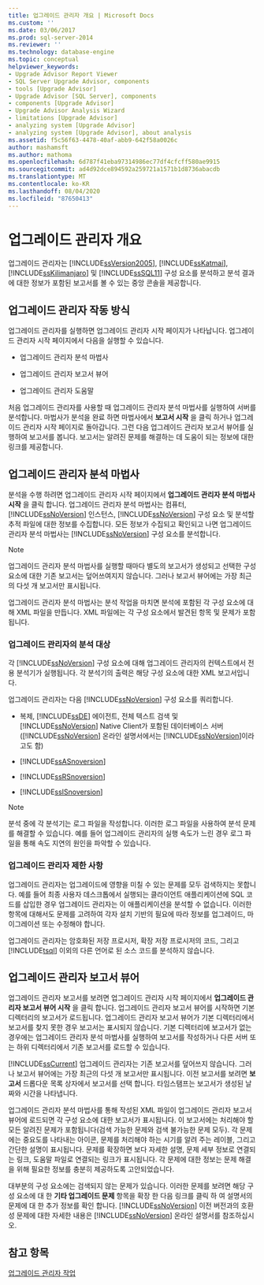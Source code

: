 ```yaml
---
title: 업그레이드 관리자 개요 | Microsoft Docs
ms.custom: ''
ms.date: 03/06/2017
ms.prod: sql-server-2014
ms.reviewer: ''
ms.technology: database-engine
ms.topic: conceptual
helpviewer_keywords:
- Upgrade Advisor Report Viewer
- SQL Server Upgrade Advisor, components
- tools [Upgrade Advisor]
- Upgrade Advisor [SQL Server], components
- components [Upgrade Advisor]
- Upgrade Advisor Analysis Wizard
- limitations [Upgrade Advisor]
- analyzing system [Upgrade Advisor]
- analyzing system [Upgrade Advisor], about analysis
ms.assetid: f5c56f63-4478-40af-abb9-642f58a0026c
author: mashamsft
ms.author: mathoma
ms.openlocfilehash: 6d787f41eba97314986ec77df4cfcff580ae9915
ms.sourcegitcommit: ad4d92dce894592a259721a1571b1d8736abacdb
ms.translationtype: MT
ms.contentlocale: ko-KR
ms.lasthandoff: 08/04/2020
ms.locfileid: "87650413"
---
```

# <a name="upgrade-advisor-overview"></a>업그레이드 관리자 개요
  업그레이드 관리자는 [!INCLUDE[ssVersion2005](../../includes/ssversion2005-md.md)], [!INCLUDE[ssKatmai](../../includes/sskatmai-md.md)], [!INCLUDE[ssKilimanjaro](../../includes/sskilimanjaro-md.md)] 및 [!INCLUDE[ssSQL11](../../includes/sssql11-md.md)] 구성 요소를 분석하고 분석 결과에 대한 정보가 포함된 보고서를 볼 수 있는 중앙 콘솔을 제공합니다.  
  
## <a name="how-upgrade-advisor-works"></a>업그레이드 관리자 작동 방식  
 업그레이드 관리자를 실행하면 업그레이드 관리자 시작 페이지가 나타납니다. 업그레이드 관리자 시작 페이지에서 다음을 실행할 수 있습니다.  
  
-   업그레이드 관리자 분석 마법사  
  
-   업그레이드 관리자 보고서 뷰어  
  
-   업그레이드 관리자 도움말  
  
 처음 업그레이드 관리자를 사용할 때 업그레이드 관리자 분석 마법사를 실행하여 서버를 분석합니다. 마법사가 분석을 완료 하면 마법사에서 **보고서 시작** 을 클릭 하거나 업그레이드 관리자 시작 페이지로 돌아갑니다. 그런 다음 업그레이드 관리자 보고서 뷰어를 실행하여 보고서를 봅니다. 보고서는 알려진 문제를 해결하는 데 도움이 되는 정보에 대한 링크를 제공합니다.  
  
## <a name="upgrade-advisor-analysis-wizard"></a>업그레이드 관리자 분석 마법사  
 분석을 수행 하려면 업그레이드 관리자 시작 페이지에서 **업그레이드 관리자 분석 마법사 시작** 을 클릭 합니다. 업그레이드 관리자 분석 마법사는 컴퓨터, [!INCLUDE[ssNoVersion](../../includes/ssnoversion-md.md)] 인스턴스, [!INCLUDE[ssNoVersion](../../includes/ssnoversion-md.md)] 구성 요소 및 분석할 추적 파일에 대한 정보를 수집합니다. 모든 정보가 수집되고 확인되고 나면 업그레이드 관리자 분석 마법사는 [!INCLUDE[ssNoVersion](../../includes/ssnoversion-md.md)] 구성 요소를 분석합니다.  
  
> [!NOTE]  
>  업그레이드 관리자 분석 마법사를 실행할 때마다 별도의 보고서가 생성되고 선택한 구성 요소에 대한 기존 보고서는 덮어쓰여지지 않습니다. 그러나 보고서 뷰어에는 가장 최근의 다섯 개 보고서만 표시됩니다.  
  
 업그레이드 관리자 분석 마법사는 분석 작업을 마치면 분석에 포함된 각 구성 요소에 대해 XML 파일을 만듭니다. XML 파일에는 각 구성 요소에서 발견된 항목 및 문제가 포함됩니다.  
  
### <a name="what-upgrade-advisor-analyzes"></a>업그레이드 관리자의 분석 대상  
 각 [!INCLUDE[ssNoVersion](../../includes/ssnoversion-md.md)] 구성 요소에 대해 업그레이드 관리자의 컨텍스트에서 전용 분석기가 실행됩니다. 각 분석기의 출력은 해당 구성 요소에 대한 XML 보고서입니다.  
  
 업그레이드 관리자는 다음 [!INCLUDE[ssNoVersion](../../includes/ssnoversion-md.md)] 구성 요소를 쿼리합니다.  
  
-   복제, [!INCLUDE[ssDE](../../includes/ssde-md.md)] 에이전트, 전체 텍스트 검색 및 [!INCLUDE[ssNoVersion](../../includes/ssnoversion-md.md)] Native Client가 포함된 데이터베이스 서버([!INCLUDE[ssNoVersion](../../includes/ssnoversion-md.md)] 온라인 설명서에서는 [!INCLUDE[ssNoVersion](../../includes/ssnoversion-md.md)]이라고도 함)  
  
-   [!INCLUDE[ssASnoversion](../../includes/ssasnoversion-md.md)]  
  
-   [!INCLUDE[ssRSnoversion](../../includes/ssrsnoversion-md.md)]  
  
-   [!INCLUDE[ssISnoversion](../../includes/ssisnoversion-md.md)]  
  
> [!NOTE]  
>  분석 중에 각 분석기는 로그 파일을 작성합니다. 이러한 로그 파일을 사용하여 분석 문제를 해결할 수 있습니다. 예를 들어 업그레이드 관리자의 실행 속도가 느린 경우 로그 파일을 통해 속도 지연의 원인을 파악할 수 있습니다.  
  
### <a name="upgrade-advisor-limitations"></a>업그레이드 관리자 제한 사항  
 업그레이드 관리자는 업그레이드에 영향을 미칠 수 있는 문제를 모두 검색하지는 못합니다. 예를 들어 최종 사용자 데스크톱에서 실행되는 클라이언트 애플리케이션에 SQL 코드를 삽입한 경우 업그레이드 관리자는 이 애플리케이션을 분석할 수 없습니다. 이러한 항목에 대해서도 문제를 고려하여 각자 설치 기반의 필요에 따라 정보를 업그레이드, 마이그레이션 또는 수정해야 합니다.  
  
 업그레이드 관리자는 암호화된 저장 프로시저, 확장 저장 프로시저의 코드, 그리고 [!INCLUDE[tsql](../../includes/tsql-md.md)] 이외의 다른 언어로 된 소스 코드를 분석하지 않습니다.  
  
## <a name="upgrade-advisor-report-viewer"></a>업그레이드 관리자 보고서 뷰어  
 업그레이드 관리자 보고서를 보려면 업그레이드 관리자 시작 페이지에서 **업그레이드 관리자 보고서 뷰어 시작** 을 클릭 합니다. 업그레이드 관리자 보고서 뷰어를 시작하면 기본 디렉터리의 보고서가 로드됩니다. 업그레이드 관리자 보고서 뷰어가 기본 디렉터리에서 보고서를 찾지 못한 경우 보고서는 표시되지 않습니다. 기본 디렉터리에 보고서가 없는 경우에는 업그레이드 관리자 분석 마법사를 실행하여 보고서를 작성하거나 다른 서버 또는 하위 디렉터리에서 기존 보고서를 로드할 수 있습니다.  
  
 [!INCLUDE[ssCurrent](../../includes/sscurrent-md.md)] 업그레이드 관리자는 기존 보고서를 덮어쓰지 않습니다. 그러나 보고서 뷰어에는 가장 최근의 다섯 개 보고서만 표시됩니다. 이전 보고서를 보려면 **보고서** 드롭다운 목록 상자에서 보고서를 선택 합니다. 타임스탬프는 보고서가 생성된 날짜와 시간을 나타냅니다.  
  
 업그레이드 관리자 분석 마법사를 통해 작성된 XML 파일이 업그레이드 관리자 보고서 뷰어에 로드되면 각 구성 요소에 대한 보고서가 표시됩니다. 이 보고서에는 처리해야 할 모든 알려진 문제가 포함됩니다(검색 가능한 문제와 검색 불가능한 문제 모두). 각 문제에는 중요도를 나타내는 아이콘, 문제를 처리해야 하는 시기를 알려 주는 레이블, 그리고 간단한 설명이 표시됩니다. 문제를 확장하면 보다 자세한 설명, 문제 세부 정보로 연결되는 링크, 도움말 파일로 연결되는 링크가 표시됩니다. 각 문제에 대한 정보는 문제 해결을 위해 필요한 정보를 충분히 제공하도록 고안되었습니다.  
  
 대부분의 구성 요소에는 검색되지 않는 문제가 있습니다. 이러한 문제를 보려면 해당 구성 요소에 대 한 **기타 업그레이드 문제** 항목을 확장 한 다음 링크를 클릭 하 여 설명서의 문제에 대 한 추가 정보를 확인 합니다. [!INCLUDE[ssNoVersion](../../includes/ssnoversion-md.md)] 이전 버전과의 호환성 문제에 대한 자세한 내용은 [!INCLUDE[ssNoVersion](../../includes/ssnoversion-md.md)] 온라인 설명서를 참조하십시오.  
  
## <a name="see-also"></a>참고 항목  
 [업그레이드 관리자 작업](../../../2014/sql-server/install/working-with-upgrade-advisor.md)  
  
  
